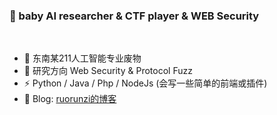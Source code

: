 ### 👋 baby AI researcher & CTF player & WEB Security 
</br>

- 🔭 东南某211人工智能专业废物      
- 🌱 研究方向 Web Security & Protocol Fuzz
- ⚡ Python / Java / Php / NodeJs (会写一些简单的前端或插件)
- 🍔 Blog: [ruorunzi的博客](https://b1ue0ceanrun.github.io/)
<br></br>
